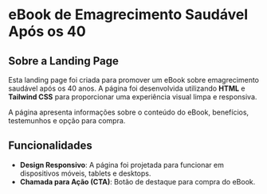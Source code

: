 # eBook de Emagrecimento Saudável Após os 40

## Sobre a Landing Page

Esta landing page foi criada para promover um eBook sobre emagrecimento saudável após os 40 anos. A página foi desenvolvida utilizando **HTML** e **Tailwind CSS** para proporcionar uma experiência visual limpa e responsiva.

A página apresenta informações sobre o conteúdo do eBook, benefícios, testemunhos e opção para compra.

## Funcionalidades

- **Design Responsivo**: A página foi projetada para funcionar em dispositivos móveis, tablets e desktops.
- **Chamada para Ação (CTA)**: Botão de destaque para compra do eBook.
